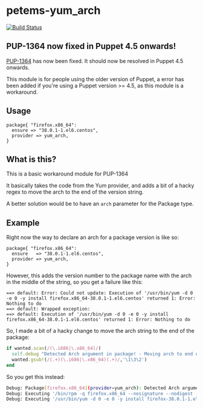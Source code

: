 # petems-yum_arch

[![Build Status](https://travis-ci.org/petems/petems-yum_arch.svg?branch=master)](https://travis-ci.org/petems/petems-yum_arch)

## PUP-1364 now fixed in Puppet 4.5 onwards!

[PUP-1364](https://tickets.puppetlabs.com/browse/PUP-1364) has now been fixed. It should now be resolved in Puppet 4.5 onwards.

This module is for people using the older version of Puppet, a error has been added if you're using a Puppet version >= 4.5, as this module is a workaround.

## Usage

```puppet
package{ "firefox.x86_64":
  ensure => "38.0.1-1.el6.centos",
  provider => yum_arch,
}
```

## What is this?

This is a basic workaround module for PUP-1364

It basically takes the code from the Yum provider, and adds a bit of a hacky regex to move the arch to the end of the version string.

A better solution would be to have an `arch` parameter for the Package type.

## Example

Right now the way to declare an arch for a package version is like so:

```puppet
package{ "firefox.x86_64":
  ensure   => "38.0.1-1.el6.centos",
  provider => yum_arch,
}
```

However, this adds the version number to the package name with the arch in the middle of the string, so you get a failure like this:

```
==> default: Error: Could not update: Execution of '/usr/bin/yum -d 0 -e 0 -y install firefox.x86_64-38.0.1-1.el6.centos' returned 1: Error: Nothing to do
==> default: Wrapped exception:
==> default: Execution of '/usr/bin/yum -d 0 -e 0 -y install firefox.x86_64-38.0.1-1.el6.centos' returned 1: Error: Nothing to do
```

So, I made a bit of a hacky change to move the arch string to the end of the package:

```ruby
if wanted.scan(/(\.i686|\.x86_64)/)
  self.debug "Detected Arch argument in package! - Moving arch to end of version string"
  wanted.gsub!(/(.+)(\.i686|\.x86_64)(.+)/,'\1\3\2')
end
```

So you get this instead:

```bash
Debug: Package[firefox.x86_64](provider=yum_arch): Detected Arch argument in package! - Moving arch to end of version string
Debug: Executing '/bin/rpm -q firefox.x86_64 --nosignature --nodigest --qf %{NAME} %|EPOCH?{%{EPOCH}}:{0}| %{VERSION} %{RELEASE} %{ARCH}\n'
Debug: Executing '/usr/bin/yum -d 0 -e 0 -y install firefox-38.0.1-1.el6.centos.x86_64'
```

